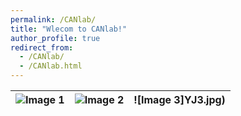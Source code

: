 ```yaml
---
permalink: /CANlab/
title: "Wlecom to CANlab!"
author_profile: true
redirect_from: 
  - /CANlab/
  - /CANlab.html
---
```

| ![Image 1](YJ.jpg) | ![Image 2](YJ2.jpg) | ![Image 3]YJ3.jpg) |
|--------------------------------------------|--------------------------------------------|--------------------------------------------|

